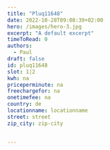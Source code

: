 ```yaml
---
title: "Pluq11648"
date: 2022-10-28T09:08:39+02:00
hero: /images/hero-3.jpg
excerpt: "A default excerpt"
timeToRead: 0
authors:
  - Paul
draft: false
id: pluq11648
slot: 1|2
kwh: na
priceperminute: na
freechargefor: na
onetimefee: na
country: de
locationname: locationname
street: street
zip_city: zip-city


---
```

